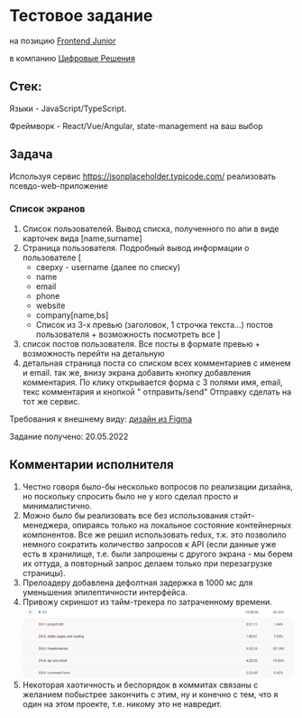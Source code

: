 # Тестовое задание

на позицию [Frontend Junior](https://spb.hh.ru/vacancy/55536587?from=negotiations_item&hhtmFrom=negotiations_item)

в компанию [Цифровые Решения](https://pushkeen.ru/)

## Стек:

Языки - JavaScript/TypeScript.

Фреймворк - React/Vue/Angular, state-management на ваш выбор

## Задача

Используя сервис https://jsonplaceholder.typicode.com/ реализовать псевдо-web-приложение

### Список экранов

1. Список пользователей. Вывод списка, полученного по апи в виде карточек вида
   [name,surname]
2. Страница пользователя. Подробный вывод информации о пользователе
   [
    - сверху - username
      (далее по списку)
    - name
    - email
    - phone
    - website
    - company[name,bs]
    - Список из 3-х превью (заголовок, 1 строчка текста...) постов пользователя + возможность посмотреть все
      ]
3. список постов пользователя. Все посты в формате превью + возможность перейти на детальную
4. детальная страница поста со списком всех комментариев c именем и email. так же, внизу экрана добавить кнопку
   добавления комментария. По клику открывается форма с 3 полями имя, email, текс комментария и кнопкой "
   отправить/send" Отправку сделать на тот же сервис.

Требования к внешнему виду: [дизайн из Figma ](https://www.figma.com/file/IpjzEBgEd5Tk3ry5g347Ux/Untitled)

Задание получено: 20.05.2022

## Комментарии исполнителя
1. Честно говоря было-бы несколько вопросов по реализации дизайна, но поскольку спросить было не у кого сделал
   просто и минималистично.
2. Можно было бы реализовать все без использования стэйт-менеджера, опираясь только на локальное состояние
   контейнерных компонентов. Все же решил использовать redux, т.к. это позволило немного сократить количество
   запросов к API (если данные уже есть в хранилище, т.е. были запрошены с другого экрана - мы берем их оттуда, а
   повторный запрос делаем только при перезагрузке страницы).
3. Прелоадеру добавлена дефолтная задержка в 1000 мс для уменьшения эпилептичности интерфейса.
4. Привожу скриншот из тайм-трекера по затраченному времени.
![time.png](time.png)
5. Некоторая хаотичность и беспорядок в коммитах связаны с желанием побыстрее закончить с этим, ну и конечно с тем,
   что я один на этом проекте, т.е. никому это не навредит.
